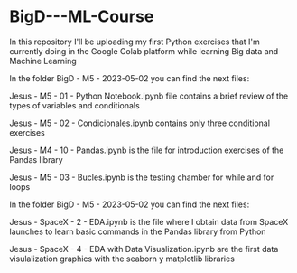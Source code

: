 # BigD---ML-Course
In this repository I'll be uploading my first Python exercises that I'm currently doing in the Google Colab platform while learning Big data and Machine Learning

In the folder BigD - M5 - 2023-05-02 you can find the next files:

Jesus - M5 - 01 - Python Notebook.ipynb file contains a brief review of the types of variables and conditionals

Jesus - M5 - 02 - Condicionales.ipynb contains only three conditional exercises

Jesus - M4 - 10 - Pandas.ipynb is the file for introduction exercises of the Pandas library

Jesus - M5 - 03 - Bucles.ipynb is the testing chamber for while and for loops

In the folder BigD - M5 - 2023-05-02 you can find the next files:

Jesus - SpaceX - 2 - EDA.ipynb is the file where I obtain data from SpaceX launches to learn basic commands in the Pandas library from Python

Jesus - SpaceX - 4 - EDA with Data Visualization.ipynb are the first data visulalization graphics with the seaborn y matplotlib libraries
